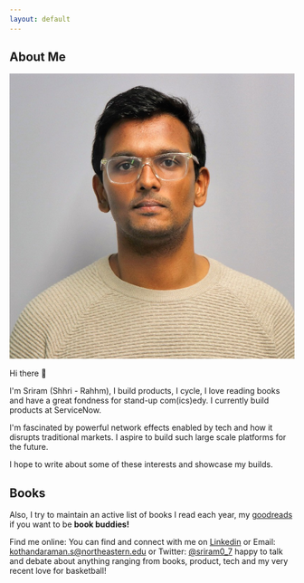 ```yaml
---
layout: default
---
```


## About Me 

<img class="profile-picture" src="sriram.jpeg">

Hi there 👋

I'm Sriram (Shhri - Rahhm), I build products, I cycle, I love reading books and have a great fondness for stand-up com(ics)edy. I currently build products at ServiceNow. 

I'm fascinated by powerful network effects enabled by tech and how it disrupts traditional markets. I aspire to build such large scale platforms for the future.

I hope to write about some of these interests and showcase my builds.  

## Books
Also, I try to maintain an active list of books I read each year, my [goodreads](https://www.goodreads.com/user/show/103894258-sriram) if you want to be **book buddies!** 

Find me online: You can find and connect with me on [Linkedin](https://www.linkedin.com/in/sriramkj/) or
Email: [kothandaraman.s@northeastern.edu](kothandaraman.s@northeastern.edu) or Twitter: [@sriram0_7](https://x.com/Sriram0_7) happy to talk and debate about anything ranging from books, product, tech and my very recent love for basketball!



